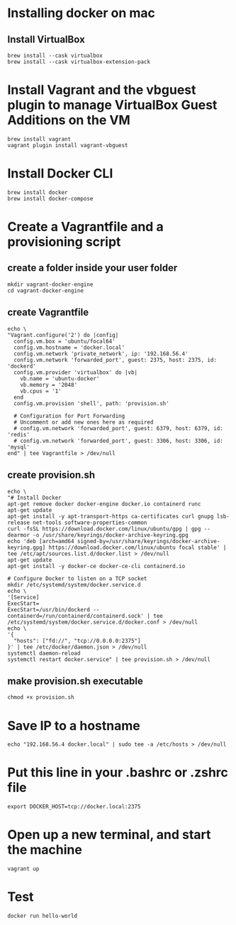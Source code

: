 # Installing docker on mac

## Install VirtualBox
 
    brew install --cask virtualbox
    brew install --cask virtualbox-extension-pack

# Install Vagrant and the vbguest plugin to manage VirtualBox Guest Additions on the VM

    brew install vagrant
    vagrant plugin install vagrant-vbguest

# Install Docker CLI

    brew install docker
    brew install docker-compose

# Create a Vagrantfile and a provisioning script
## create a folder inside your user folder

    mkdir vagrant-docker-engine
    cd vagrant-docker-engine


## create Vagrantfile

    echo \
    "Vagrant.configure('2') do |config|
      config.vm.box = 'ubuntu/focal64'
      config.vm.hostname = 'docker.local'
      config.vm.network 'private_network', ip: '192.168.56.4'
      config.vm.network 'forwarded_port', guest: 2375, host: 2375, id: 'dockerd'
      config.vm.provider 'virtualbox' do |vb|
        vb.name = 'ubuntu-docker'
        vb.memory = '2048'
        vb.cpus = '1'
      end
      config.vm.provision 'shell', path: 'provision.sh'
      
      # Configuration for Port Forwarding
      # Uncomment or add new ones here as required
      # config.vm.network 'forwarded_port', guest: 6379, host: 6379, id: 'redis'
      # config.vm.network 'forwarded_port', guest: 3306, host: 3306, id: 'mysql'
    end" | tee Vagrantfile > /dev/null


## create provision.sh
    echo \
    "# Install Docker
    apt-get remove docker docker-engine docker.io containerd runc
    apt-get update
    apt-get install -y apt-transport-https ca-certificates curl gnupg lsb-release net-tools software-properties-common
    curl -fsSL https://download.docker.com/linux/ubuntu/gpg | gpg --dearmor -o /usr/share/keyrings/docker-archive-keyring.gpg
    echo 'deb [arch=amd64 signed-by=/usr/share/keyrings/docker-archive-keyring.gpg] https://download.docker.com/linux/ubuntu focal stable' | tee /etc/apt/sources.list.d/docker.list > /dev/null
    apt-get update
    apt-get install -y docker-ce docker-ce-cli containerd.io
    ​
    # Configure Docker to listen on a TCP socket
    mkdir /etc/systemd/system/docker.service.d
    echo \
    '[Service]
    ExecStart=
    ExecStart=/usr/bin/dockerd --containerd=/run/containerd/containerd.sock' | tee /etc/systemd/system/docker.service.d/docker.conf > /dev/null
    echo \
    '{
      "hosts": ["fd://", "tcp://0.0.0.0:2375"]
    }' | tee /etc/docker/daemon.json > /dev/null
    systemctl daemon-reload
    systemctl restart docker.service" | tee provision.sh > /dev/null

## make provision.sh executable

    chmod +x provision.sh

# Save IP to a hostname

    echo "192.168.56.4 docker.local" | sudo tee -a /etc/hosts > /dev/null

# Put this line in your .bashrc or .zshrc file

    export DOCKER_HOST=tcp://docker.local:2375

# Open up a new terminal, and start the machine

    vagrant up

# Test

    docker run hello-world
